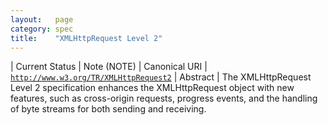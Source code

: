 ```yaml
---
layout:   page
category: spec
title:    "XMLHttpRequest Level 2"
---
```


| Current Status | Note (NOTE)
| Canonical URI | [`http://www.w3.org/TR/XMLHttpRequest2`](http://www.w3.org/TR/XMLHttpRequest2)
| Abstract | The XMLHttpRequest Level 2 specification enhances the XMLHttpRequest object with new features, such as cross-origin requests, progress events, and the handling of byte streams for both sending and receiving.